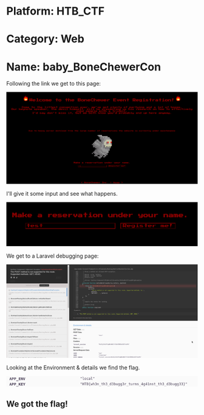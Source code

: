 # Platform: HTB_CTF
# Category: Web
# Name: baby_BoneChewerCon

Following the link we get to this page:

![page](img1.png)

I'll give it some input and see what happens.

![post](img2.png)

We get to a Laravel debugging page:

![debug](img3.png)

Looking at the Environment & details we find the flag.

![flag](img4.png)

## We got the flag!